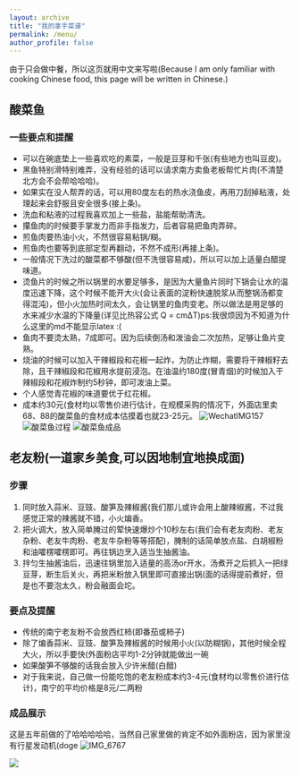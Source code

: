 ```yaml
---
layout: archive
title: "我的拿手菜谱"
permalink: /menu/
author_profile: false
---
```

由于只会做中餐，所以这页就用中文来写啦(Because I am only familiar with cooking Chinese food, this page will be written in Chinese.)
## 酸菜鱼
### 一些要点和提醒
- 可以在碗底垫上一些喜欢吃的素菜，一般是豆芽和千张(有些地方也叫豆皮)。
- 黑鱼特别滑特别难弄，没有经验的话可以请求南方卖鱼老板帮忙片肉(不清楚北方会不会帮哈哈哈)。
- 如果实在没人帮弄的话，可以用80度左右的热水浇鱼皮，再用刀刮掉粘液，处理起来会舒服且安全很多(接上条)。
- 洗血和粘液的过程我喜欢加上一些盐，盐能帮助清洗。
- 攥鱼肉的时候要手掌发力而非手指发力，后者容易把鱼肉弄碎。
- 煎鱼肉要热油小火，不然很容易粘锅/糊。
- 煎鱼肉也要等到底部定型再翻动，不然不成形(再接上条)。
- 一般情况下洗过的酸菜都不够酸(但不洗很容易咸)，所以可以加上适量白醋提味道。
- 烫鱼片的时候之所以锅里的水要足够多，是因为大量鱼片同时下锅会让水的温度迅速下降，这个时候不能开大火(会让表面的淀粉快速脱浆从而整锅汤都变得混沌)，但小火加热时间太久，会让锅里的鱼肉变老。所以做法是用足够的水来减少水温的下降量(详见比热容公式 Q = cmΔT)ps:我很烦因为不知道为什么这里的md不能显示latex :(
- 鱼肉不要烫太熟，7成即可。因为后续倒汤和泼油会二次加热，足够让鱼片变熟。
- 烧油的时候可以加入干辣椒段和花椒一起炸，为防止炸糊，需要将干辣椒籽去除，且干辣椒段和花椒用水提前浸泡。在油温约180度(冒青烟)的时候加入干辣椒段和花椒炸制约5秒钟，即可泼油上菜。
- 个人感觉青花椒的味道要优于红花椒。
- 成本约30元(食材均以零售价进行估计，在规模采购的情况下，外面店里卖68、88的酸菜鱼的食材成本估摸着也就23-25元。
![WechatIMG157](https://github.com/user-attachments/assets/91b4a237-a537-45c4-805c-57719ebcba07)
![酸菜鱼过程](https://github.com/user-attachments/assets/1b214892-7b17-4f3c-ab43-99b765607e82)
![酸菜鱼成品](https://github.com/user-attachments/assets/9a6c2d5c-a49b-4ac8-9d77-78b0b797d444)

## 老友粉(一道家乡美食,可以因地制宜地换成面)
### 步骤
1. 同时放入蒜米、豆豉、酸笋及辣椒酱(我们那儿或许会用上酸辣椒酱，不过我感觉正常的辣酱就不错，小火煸香。
2. 把火调大，放入简单腌过的荤快速爆炒个10秒左右(我们会有老友肉粉、老友杂粉、老友牛肉粉、老友牛杂粉等等搭配)，腌制的话简单放点盐、白胡椒粉和油嚯楞嚯楞即可。再往锅边烹入适当生抽酱油。
3. 拌匀生抽酱油后，迅速往锅里加入适量的高汤or开水，汤煮开之后抓入一把绿豆芽，断生后关火，再把米粉放入锅里即可直接出锅(面的话得提前煮好，但是也不要泡太久，粉会融面会坨。

### 要点及提醒
- 传统的南宁老友粉不会放西红柿(即番茄或柿子)
- 除了煸香蒜米、豆豉、酸笋及辣椒酱的时候用小火(以防糊锅)，其他时候全程大火，所以手要快(外面粉店平均1-2分钟就能做出一碗
- 如果酸笋不够酸的话我会放入少许米醋(白醋)
- 对于我来说，自己做一份能吃饱的老友粉成本约3-4元(食材均以零售价进行估计)，南宁的平均价格是8元/二两粉
### 成品展示
这是五年前做的了哈哈哈哈哈，当然自己家里做的肯定不如外面粉店，因为家里没有行星发动机(doge
![IMG_6767](https://github.com/user-attachments/assets/657294bf-4ab6-4165-9599-952362b7f340)



<img src="https://user-images.githubusercontent.com/543384/192227995-fdb3a693-2f68-4dc4-b9bd-06053066322f.png">

